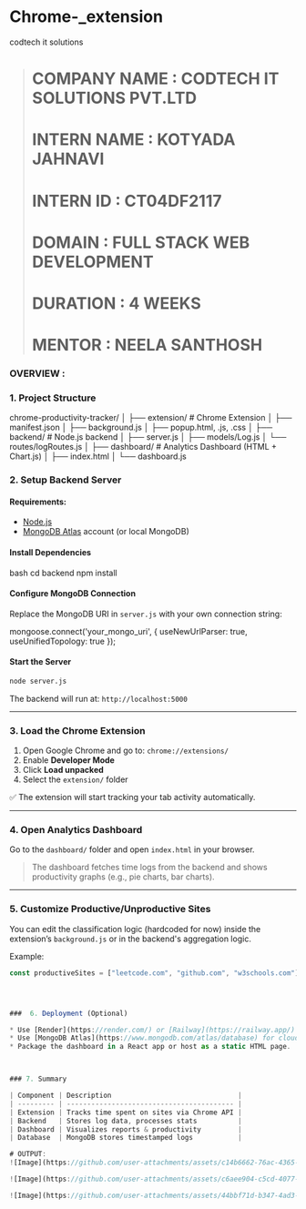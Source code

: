 # Chrome-_extension
codtech it solutions
># COMPANY NAME : CODTECH IT SOLUTIONS PVT.LTD
># INTERN NAME  : KOTYADA JAHNAVI
># INTERN ID    : CT04DF2117
># DOMAIN       : FULL STACK WEB DEVELOPMENT
># DURATION     : 4 WEEKS
># MENTOR       : NEELA SANTHOSH


### OVERVIEW :



### 1. Project Structure


chrome-productivity-tracker/
│
├── extension/          # Chrome Extension
│   ├── manifest.json
│   ├── background.js
│   ├── popup.html, .js, .css
│
├── backend/            # Node.js backend
│   ├── server.js
│   ├── models/Log.js
│   └── routes/logRoutes.js
│
├── dashboard/          # Analytics Dashboard (HTML + Chart.js)
│   ├── index.html
│   └── dashboard.js


### 2. Setup Backend Server

####  Requirements:

* [Node.js](https://nodejs.org/)
* [MongoDB Atlas](https://www.mongodb.com/cloud/atlas) account (or local MongoDB)

####  Install Dependencies

bash
cd backend
npm install


####  Configure MongoDB Connection

Replace the MongoDB URI in `server.js` with your own connection string:


mongoose.connect('your_mongo_uri', { useNewUrlParser: true, useUnifiedTopology: true });


####  Start the Server

```bash
node server.js
```

The backend will run at: `http://localhost:5000`

---

### 3. Load the Chrome Extension

1. Open Google Chrome and go to: `chrome://extensions/`
2. Enable **Developer Mode**
3. Click **Load unpacked**
4. Select the `extension/` folder

✅ The extension will start tracking your tab activity automatically.

---

###  4. Open Analytics Dashboard

Go to the `dashboard/` folder and open `index.html` in your browser.

> The dashboard fetches time logs from the backend and shows productivity graphs (e.g., pie charts, bar charts).

---

###  5. Customize Productive/Unproductive Sites

You can edit the classification logic (hardcoded for now) inside the extension’s `background.js` or in the backend's aggregation logic.

Example:

```js
const productiveSites = ["leetcode.com", "github.com", "w3schools.com"];




###  6. Deployment (Optional)

* Use [Render](https://render.com/) or [Railway](https://railway.app/) to deploy the backend.
* Use [MongoDB Atlas](https://www.mongodb.com/atlas/database) for cloud DB storage.
* Package the dashboard in a React app or host as a static HTML page.



### 7. Summary

| Component | Description                               |
| --------- | ----------------------------------------- |
| Extension | Tracks time spent on sites via Chrome API |
| Backend   | Stores log data, processes stats          |
| Dashboard | Visualizes reports & productivity         |
| Database  | MongoDB stores timestamped logs           |

# OUTPUT:
![Image](https://github.com/user-attachments/assets/c14b6662-76ac-4365-9131-4ab295703471)

![Image](https://github.com/user-attachments/assets/c6aee904-c5cd-4077-8072-4e0d44efce7f)

![Image](https://github.com/user-attachments/assets/44bbf71d-b347-4ad3-86d6-eb7f0f6979a2)
